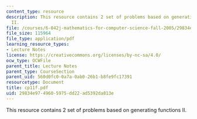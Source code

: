 ```yaml
---
content_type: resource
description: This resource contains 2 set of problems based on generating functions
  II.
file: /courses/6-042j-mathematics-for-computer-science-fall-2005/29834e9749605975dd22ad5392da813e_cp11f.pdf
file_size: 115964
file_type: application/pdf
learning_resource_types:
- Lecture Notes
license: https://creativecommons.org/licenses/by-nc-sa/4.0/
ocw_type: OCWFile
parent_title: Lecture Notes
parent_type: CourseSection
parent_uid: 560d0fc0-0a7a-0ab0-26b1-b8fe9fc17391
resourcetype: Document
title: cp11f.pdf
uid: 29834e97-4960-5975-dd22-ad5392da813e
---
```

This resource contains 2 set of problems based on generating functions II.